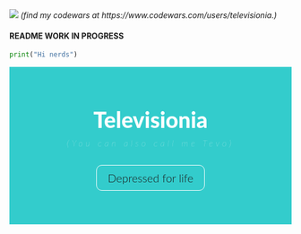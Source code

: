 <style>
h1,
p,
a{
  margin: 0;
  padding: 0;
  font-family: 'Lato';
}

h1 {
  font-size: 2.8em;
  padding: 10px 0;
  font-weight: 800;
}

p {
  font-size: 1.1em;
  font-weight: 100;
  letter-spacing: 5px;
}

.header {
  width: 100%;
  padding:60px 0;
  text-align: center;
  background: #33cccc;
  color: white;
}


.btn-bgstroke {
  font-size: 20px;
  display: inline-block;
  border: 1px solid white;
  padding: 10px 20px;
  border-radius: 10px;
  cursor: pointer;
  font-weight: 300;
  margin-top: 30px; 
}

.btn-bgstroke:hover {
  background-color: white;
  color: #33cccc;
}
</style>

<img src="https://www.codewars.com/users/televisionia/badges/large">
<i>(find my codewars at https://www.codewars.com/users/televisionia.)</i>

<h4>README WORK IN PROGRESS</h4>

```python
print("Hi nerds")
```
<section class="header">
    <h1>Televisionia</h1>
    <p><i>(You can also call me Tevo)</i></p>
    <a class="btn-bgstroke">Depressed for life</a>
</section>


